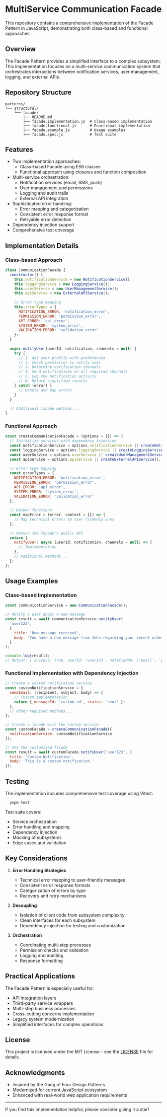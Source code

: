 # MultiService Communication Facade

This repository contains a comprehensive implementation of the Facade Pattern in JavaScript, demonstrating both class-based and functional approaches.

## Overview

The Facade Pattern provides a simplified interface to a complex subsystem. This implementation focuses on a multi-service communication system that orchestrates interactions between notification services, user management, logging, and external APIs.

## Repository Structure

```
patterns/
└── structural/
    └── facade/
        ├── README.md
        ├── facade.implementation.js  # Class-based implementation
        ├── facade.functional.js      # Functional implementation
        ├── facade.example.js         # Usage examples
        ├── facade.spec.js            # Test suite
```

## Features

- Two implementation approaches:
    - Class-based Facade using ES6 classes
    - Functional approach using closures and function composition
- Multi-service orchestration:
    - Notification services (email, SMS, push)
    - User management and permissions
    - Logging and audit trails
    - External API integration
- Sophisticated error handling:
    - Error mapping and categorization
    - Consistent error response format
    - Retryable error detection
- Dependency injection support
- Comprehensive test coverage

## Implementation Details

### Class-based Approach

```javascript
class CommunicationFacade {
  constructor() {
    this.notificationService = new NotificationService();
    this.loggingService = new LoggingService();
    this.userService = new UserManagementService();
    this.apiService = new ExternalAPIService();
    
    // Error type mapping
    this.errorTypes = {
      NOTIFICATION_ERROR: 'notification_error',
      PERMISSION_ERROR: 'permission_error',
      API_ERROR: 'api_error',
      SYSTEM_ERROR: 'system_error',
      VALIDATION_ERROR: 'validation_error'
    };
  }
  
  async notifyUser(userId, notification, channels = null) {
    try {
      // 1. Get user profile with preferences
      // 2. Check permission to notify user
      // 3. Determine notification channels
      // 4. Send notifications on all required channels
      // 5. Log the notification activity
      // 6. Return simplified results
    } catch (error) {
      // Handle and map errors
    }
  }
  
  // Additional facade methods...
}
```

### Functional Approach

```javascript
const createCommunicationFacade = (options = {}) => {
  // Initialize services with dependency injection
  const notificationService = options.notificationService || createNotificationService();
  const loggingService = options.loggingService || createLoggingService();
  const userService = options.userService || createUserManagementService();
  const apiService = options.apiService || createExternalAPIService();
  
  // Error type mapping
  const errorTypes = {
    NOTIFICATION_ERROR: 'notification_error',
    PERMISSION_ERROR: 'permission_error',
    API_ERROR: 'api_error',
    SYSTEM_ERROR: 'system_error',
    VALIDATION_ERROR: 'validation_error'
  };
  
  // Helper functions
  const mapError = (error, context = {}) => {
    // Map technical errors to user-friendly ones
  };
  
  // Return the facade's public API
  return {
    notifyUser: async (userId, notification, channels = null) => {
      // Implementation
    },
    // Additional methods...
  };
};
```

## Usage Examples

### Class-based Implementation

```javascript
const communicationService = new CommunicationFacade();

// Notify a user about a new message
const result = await communicationService.notifyUser(
  'user123',
  {
    title: 'New message received',
    body: 'You have a new message from John regarding your recent order.'
  }
);

console.log(result);
// Output: { success: true, userId: 'user123', notifiedOn: ['email', 'push'], timestamp: ... }
```

### Functional Implementation with Dependency Injection

```javascript
// Create a custom notification service
const customNotificationService = {
  sendEmail: (recipient, subject, body) => {
    // Custom implementation
    return { messageId: 'custom-id', status: 'sent' };
  },
  // Other required methods...
};

// Create a facade with the custom service
const customFacade = createCommunicationFacade({
  notificationService: customNotificationService
});

// Use the customized facade
const result = await customFacade.notifyUser('user123', { 
  title: 'Custom Notification',
  body: 'This is a custom notification.'
});
```

## Testing

The implementation includes comprehensive test coverage using Vitest:

```bash
  pnpm test
```

Test suite covers:

- Service orchestration
- Error handling and mapping
- Dependency injection
- Mocking of subsystems
- Edge cases and validation

## Key Considerations

1. **Error Handling Strategies**
    - Technical error mapping to user-friendly messages
    - Consistent error response formats
    - Categorization of errors by type
    - Recovery and retry mechanisms

2. **Decoupling**
    - Isolation of client code from subsystem complexity
    - Clean interfaces for each subsystem
    - Dependency injection for testing and customization

3. **Orchestration**
    - Coordinating multi-step processes
    - Permission checks and validation
    - Logging and auditing
    - Response formatting

## Practical Applications

The Facade Pattern is especially useful for:

- API Integration layers
- Third-party service wrappers
- Multi-step business processes
- Cross-cutting concerns implementation
- Legacy system modernization
- Simplified interfaces for complex operations

## License

This project is licensed under the MIT License - see the [LICENSE](LICENSE) file for details.

## Acknowledgments

- Inspired by the Gang of Four Design Patterns
- Modernized for current JavaScript ecosystem
- Enhanced with real-world web application requirements

---

If you find this implementation helpful, please consider giving it a star!